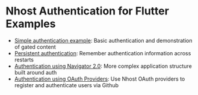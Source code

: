 # Nhost Authentication for Flutter Examples

* [Simple authentication example](https://github.com/nhost/nhost-dart/tree/main/packages/nhost_flutter_auth/example/lib/simple_auth_example.dart): Basic authentication and demonstration of gated content
* [Persistent authentication](https://github.com/nhost/nhost-dart/tree/main/packages/nhost_flutter_auth/example/lib/persistent_auth_example.dart): Remember authentication information across restarts
* [Authentication using Navigator 2.0](https://github.com/nhost/nhost-dart/tree/main/packages/nhost_flutter_auth/example/lib/navigator_2_example.dart): More complex application structure built around auth
* [Authentication using OAuth Providers](https://github.com/nhost/nhost-dart/tree/main/packages/nhost_flutter_auth/example/lib/oauth_providers_example.dart): Use Nhost OAuth providers to register and authenticate users via Github
